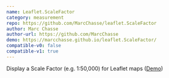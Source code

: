 ```yaml
---
name: Leaflet.ScaleFactor
category: measurement
repo: https://github.com/MarcChasse/leaflet.ScaleFactor
author: Marc Chasse
author-url: https://github.com/MarcChasse
demo: https://marcchasse.github.io/leaflet.ScaleFactor/
compatible-v0: false
compatible-v1: true
---
```


Display a Scale Factor (e.g. 1:50,000) for Leaflet maps (<a href="https://marcchasse.github.io/leaflet.ScaleFactor/">Demo</a>)
